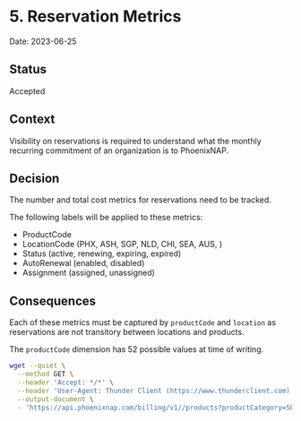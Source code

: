 # 5. Reservation Metrics

Date: 2023-06-25

## Status

Accepted

## Context

Visibility on reservations is required to understand what the monthly recurring
commitment of an organization is to PhoenixNAP.

## Decision

The number and total cost metrics for reservations need to be tracked.

The following labels will be applied to these metrics:

- ProductCode
- LocationCode (PHX, ASH, SGP, NLD, CHI, SEA, AUS, )
- Status (active, renewing, expiring, expired)
- AutoRenewal (enabled, disabled)
- Assignment (assigned, unassigned)

## Consequences

Each of these metrics must be captured by `productCode` and `location` as
reservations are not transitory between locations and products.

The `productCode` dimension has 52 possible values at time of writing.

```bash
wget --quiet \
  --method GET \
  --header 'Accept: */*' \
  --header 'User-Agent: Thunder Client (https://www.thunderclient.com)' \
  --output-document \
  - 'https://api.phoenixnap.com/billing/v1//products?productCategory=SERVER' | jq '. | length'
```
